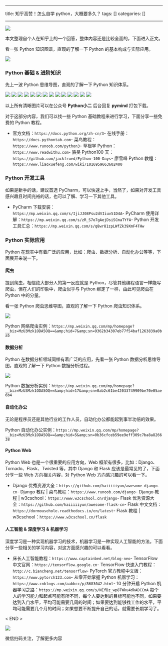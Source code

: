 
--- 
title:  知乎高赞！怎么自学 python，大概要多久？ 
tags: []
categories: [] 

---
<img src="https://img-blog.csdnimg.cn/img_convert/228747fa2c6f518aea371eccc59822e5.png">

本文整理自个人在知乎上的一个回答，整体内容还是比较全面的，下面进入正文。

看一张 Python 知识图谱，直观的了解一下 Python 的基本构成与实际应用。

<img src="https://img-blog.csdnimg.cn/img_convert/c1320fdc5fabeb4268365dc119344cc0.png">

### Python 基础 &amp; 进阶知识

先上一波 Python 思维导图，直观的了解一下 Python 知识体系。

<img src="https://img-blog.csdnimg.cn/img_convert/2bc180810a942330f59e861cd64fc8f5.png">

<img src="https://img-blog.csdnimg.cn/img_convert/32a40a7b46bc0213b25bf36ec685424e.png">

<img src="https://img-blog.csdnimg.cn/img_convert/25abcb11117f9fa59ed6ce5dd3b377c6.png">

<img src="https://img-blog.csdnimg.cn/img_convert/29261528ac563c51906d4d3fd7085ce7.png">

<img src="https://img-blog.csdnimg.cn/img_convert/f18230f1fb707e07bb1b95b7edbe7f65.png">

<img src="https://img-blog.csdnimg.cn/img_convert/e83de5133d729229659ccc4aaa304745.png">

<img src="https://img-blog.csdnimg.cn/img_convert/e4268392f6b907261f4d58b402862da9.png">

<img src="https://img-blog.csdnimg.cn/img_convert/16436a29b4bbef5240e4212aa00af8f5.png">

<img src="https://img-blog.csdnimg.cn/img_convert/a237d322909243913b993fb0f42bd5be.png">

<img src="https://img-blog.csdnimg.cn/img_convert/a18d41fa28b4e4259deb621684eb578f.png">

<img src="https://img-blog.csdnimg.cn/img_convert/1b26009c1096d33ac9f8d4d7945b815e.png">

<img src="https://img-blog.csdnimg.cn/img_convert/61c195be11317d758e2e162282e2addf.png">

<img src="https://img-blog.csdnimg.cn/img_convert/888052b68f8a296016c2d2f478618cac.png">

<img src="https://img-blog.csdnimg.cn/img_convert/b072f9202bb66efbaeeb94cf3498bf10.png">

以上所有清晰图片可以在公众号 **Python小二** 后台回复 **pymind** 打包下载。

对于这部分内容，我们可以找一些 Python 基础教程来进行学习，下面分享一些免费的 Python 教程。
- 官方文档：`https://docs.python.org/zh-cn/3`- 在线手册：`https://docs.pythontab.com`- 菜鸟教程：`https://www.runoob.com/python3`- 草根学 Python：`https://www.readwithu.com`- 骆昊 Python100 天：`https://github.com/jackfrued/Python-100-Days`- 廖雪峰 Python 教程：`https://www.liaoxuefeng.com/wiki/1016959663602400`
### Python 开发工具

如果是新手的话，建议首选 PyCharm，可以快速上手，当然了，如果对开发工具感兴趣且时间充裕的话，也可以了解、学习一下其他工具。
- PyCharm 下载安装：`https://mp.weixin.qq.com/s/IjiJJ08Psu2dVIiuv51D4A`- PyCharm 使用详解：`https://mp.weixin.qq.com/s/zR_S7o7gAejDsiSCmaTYfA`- Python 开发工具汇总：`https://mp.weixin.qq.com/s/q8wr81zpLWfZk39XmF4THw`
### Python 实际应用

Python 在现实中有着广泛的应用，比如：爬虫、数据分析、自动化办公等等，下面展开来说一下。

#### 爬虫

提到爬虫，相信绝大部分人的第一反应就是 Python，尽管其他编程语言一样能写爬虫，但在人们的印象中，爬虫似乎与 Python 绑定了一样，由此可见爬虫在 Python 中的分量。

看一张 Python 爬虫思维导图，直观的了解一下 Python 爬虫知识体系。

<img src="https://img-blog.csdnimg.cn/img_convert/0afdcfedaee6ffcb4e9a3580891b42a3.png">

Python 网络爬虫实例：`https://mp.weixin.qq.com/mp/homepage?__biz=MzU3Mzk1ODA5OQ==&amp;hid=7&amp;sn=9362b34307eb77f54baf1263839a0ba5`

#### 数据分析

Python 在数据分析领域同样有着广泛的应用，先看一张 Python 数据分析思维导图，直观的了解一下 Python 数据分析过程。

<img src="https://img-blog.csdnimg.cn/img_convert/7ed0ab46605ec95ad4bae30656d84a40.png">

Python 数据分析实例：`https://mp.weixin.qq.com/mp/homepage?__biz=MzU3Mzk1ODA5OQ==&amp;hid=17&amp;sn=0ab2c61be42033749909be70e05ae6b4`

#### 自动化办公

无论是程序员还是其他行业的工作人员，自动化办公都能起到事半功倍的效果。

Python 自动化办公实例：`https://mp.weixin.qq.com/mp/homepage?__biz=MzU3Mzk1ODA5OQ==&amp;hid=5&amp;sn=0b36cfceb59ee9eff309c7ba8a826638`

#### Python Web

Python Web 也是一个很重要的应用方向，Web 框架有很多，比如：Django、Tornado、Flask、Twisted 等，其中 Django 和 Flask 应该是最常见的了，下面分享一些 Web 方向相关内容，对 Python Web 方向感兴趣的可以看一下。
- Django 优秀资源大全：`https://github.com/haiiiiiyun/awesome-django-cn`- Django 教程 | 菜鸟教程：`https://www.runoob.com/django`- Django 教程 | w3cschool：`https://www.w3cschool.cn/django`- Flask 优秀资源大全：`https://github.com/haiiiiiyun/awesome-flask-cn`- Flask 中文文档：`https://dormousehole.readthedocs.io/en/latest`- Flask 教程 | w3cschool：`https://www.w3cschool.cn/flask`
#### 人工智能 &amp; 深度学习 &amp; 机器学习

深度学习是一种实现机器学习的技术，机器学习是一种实现人工智能的方法。下面分享一些相关的学习内容，对这方面感兴趣的可以看看。
- 床长人工智能教程：`https://www.captainbed.net/blog-neo`- TensorFlow 中文官网：`https://tensorflow.google.cn`- TensorFlow 快速入门教程：`http://c.biancheng.net/tensorflow`- PyTorch 官方教程中文版：`https://www.pytorch123.com`- 从零开始掌握 Python 机器学习：`https://www.cnblogs.com/aabbcc/p/8683042.html`- 10 分钟开启 Python 机器学习之路：`https://mp.weixin.qq.com/s/NEfBz_wp8TWku4dkADCCmA`
每个人的学习能力和起点可能有所不同，每个人要达到的目标可能也不同，如果要达到入门水平，平均可能需要几周的时间；如果要达到能够找工作的水平，平均可能需要几个月的时间；如果想要不断提升自己的话，就需要长期学习了。

&lt; END &gt;

<img src="https://img-blog.csdnimg.cn/img_convert/47a183607ef266a275dde23097e38817.gif">

微信扫码关注，了解更多内容
